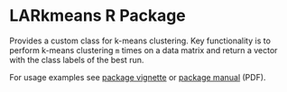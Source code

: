# LARkmeans R Package

Provides a custom class for k-means clustering. Key functionality is to perform k-means clustering `m` times on a data matrix and return a vector with the class labels of the best run.

For usage examples see [package vignette](http://htmlpreview.github.io/?https://raw.githubusercontent.com/rintakumpu/custom-kmeans/master/vignettes/LARkmeans.html) or [package manual](https://github.com/rintakumpu/custom-kmeans/blob/master/LARkmeans-manual.pdf) (PDF).